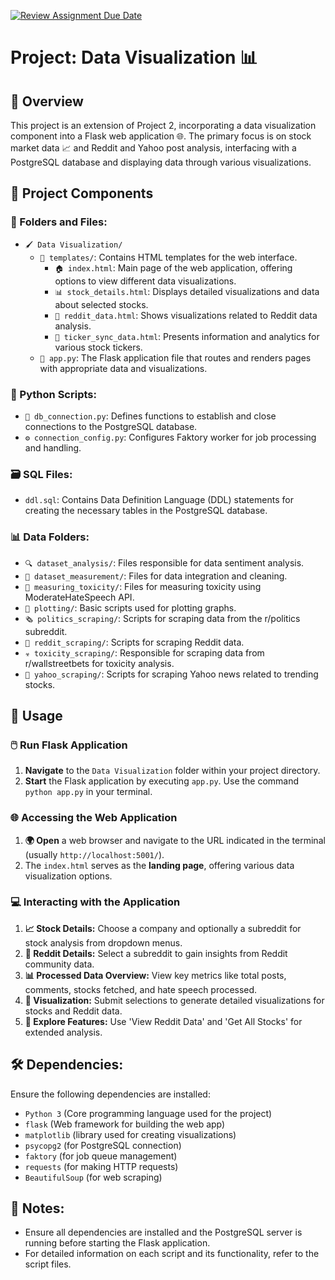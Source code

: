 [![Review Assignment Due Date](https://classroom.github.com/assets/deadline-readme-button-24ddc0f5d75046c5622901739e7c5dd533143b0c8e959d652212380cedb1ea36.svg)](https://classroom.github.com/a/QM6TDYML)

<!-- 
# Project Title

## Table of Contents
1. [Introduction](#introduction)
2. [File Descriptions](#file-descriptions)
3. [Installation](#installation)
4. [Usage](#usage)

## Introduction
Brief description of the project.

## File Descriptions
- `file1.ext`: Brief description of what `file1.ext` does.
- `file2.ext`: Brief description of what `file2.ext` does.
- `file3.ext`: Brief description of what `file3.ext` does.
- `directory/`: Brief description of what files in `directory/` do.

## Installation
Instructions for how to install and setup your project.

## Usage
Instructions for how to use your project after it's installed. -->

# Project: Data Visualization 📊

## 🌟 Overview
This project is an extension of Project 2, incorporating a data visualization component into a Flask web application 🌐. The primary focus is on stock market data 📈 and Reddit and Yahoo post analysis, interfacing with a PostgreSQL database and displaying data through various visualizations.

## 📁 Project Components

### 📂 Folders and Files:

- `🖌️ Data Visualization/`
  - `📄 templates/`: Contains HTML templates for the web interface.
    - `🏠 index.html`: Main page of the web application, offering options to view different data visualizations.
    - `📊 stock_details.html`: Displays detailed visualizations and data about selected stocks.
    - `💬 reddit_data.html`: Shows visualizations related to Reddit data analysis.
    - `📝 ticker_sync_data.html`: Presents information and analytics for various stock tickers.
  - `🚀 app.py`: The Flask application file that routes and renders pages with appropriate data and visualizations.

### 🐍 Python Scripts:

- `🔗 db_connection.py`: Defines functions to establish and close connections to the PostgreSQL database.
- `⚙️ connection_config.py`: Configures Faktory worker for job processing and handling.

### 🗃️ SQL Files:

- `ddl.sql`: Contains Data Definition Language (DDL) statements for creating the necessary tables in the PostgreSQL database.

### 📊 Data Folders:

- `🔍 dataset_analysis/`: Files responsible for data sentiment analysis.
- `🧹 dataset_measurement/`: Files for data integration and cleaning.
- `🔬 measuring_toxicity/`: Files for measuring toxicity using ModerateHateSpeech API.
- `🎨 plotting/`: Basic scripts used for plotting graphs.
- `🗞️ politics_scraping/`: Scripts for scraping data from the r/politics subreddit.
- `👥 reddit_scraping/`: Scripts for scraping Reddit data.
- `☣️ toxicity_scraping/`: Responsible for scraping data from r/wallstreetbets for toxicity analysis.
- `📰 yahoo_scraping/`: Scripts for scraping Yahoo news related to trending stocks.


## 🚀 Usage

### 🖱️ Run Flask Application
1. **Navigate** to the `Data Visualization` folder within your project directory.
2. **Start** the Flask application by executing `app.py`. Use the command `python app.py` in your terminal.

### 🌐 Accessing the Web Application
1. **🌍 Open** a web browser and navigate to the URL indicated in the terminal (usually `http://localhost:5001/`).
2. The `index.html` serves as the **landing page**, offering various data visualization options.

### 💻 Interacting with the Application

1. **📈 Stock Details:** Choose a company and optionally a subreddit for stock analysis from dropdown menus.
2. **💬 Reddit Details:** Select a subreddit to gain insights from Reddit community data.
3. **📊 Processed Data Overview:** View key metrics like total posts, comments, stocks fetched, and hate speech processed.
4. **🎨 Visualization:** Submit selections to generate detailed visualizations for stocks and Reddit data.
5. **🔭 Explore Features:** Use 'View Reddit Data' and 'Get All Stocks' for extended analysis.

## 🛠️ Dependencies:

Ensure the following dependencies are installed:

- `Python 3` (Core programming language used for the project)
- `flask` (Web framework for building the web app)
- `matplotlib` (library used for creating visualizations)
- `psycopg2` (for PostgreSQL connection)
- `faktory` (for job queue management)
- `requests` (for making HTTP requests)
- `BeautifulSoup` (for web scraping)

## 📝 Notes:

- Ensure all dependencies are installed and the PostgreSQL server is running before starting the Flask application.
- For detailed information on each script and its functionality, refer to the script files.

